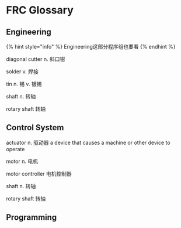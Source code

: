 # FRC Glossary

## Engineering

{% hint style="info" %}
Engineering这部分程序组也要看
{% endhint %}

diagonal cutter n. 斜口钳

solder v. 焊接

tin n. 锡 v. 镀锡

shaft n. 转轴

rotary shaft 转轴

## Control System

actuator n. 驱动器 a device that causes a machine or other device to operate

motor n. 电机

motor controller 电机控制器

shaft n. 转轴

rotary shaft 转轴



## Programming

